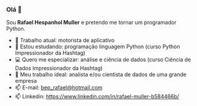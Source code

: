 ### Olá 👋

Sou **Rafael Hespanhol Muller** e pretendo me tornar um programador Python.

- :red_car: Trabalho atual: motorista de aplicativo
- :memo: Estou estudando: programação linguagem Python (curso Python Impressionador da Hashtag)
- :computer: Quero me especializar: análise e ciência de dados (curso Ciência de Dados Impressionador da Hashtag)
- 🤔 Meu trabalho ideal: analista e/ou cientista de dados de uma grande empresa
- 📫 E-mail: bep_rafael@hotmail.com
- 📫 Linkedin: https://www.linkedin.com/in/rafael-muller-b584466b/
